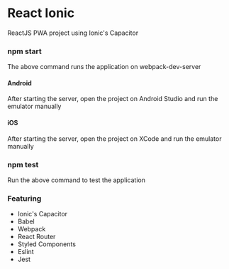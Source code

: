 # React Ionic
ReactJS PWA project using Ionic's Capacitor

### npm start
The above command runs the application on webpack-dev-server

#### Android
After starting the server, open the project on Android Studio and run the emulator manually

#### iOS
After starting the server, open the project on XCode and run the emulator manually

### npm test
Run the above command to test the application

### Featuring
- Ionic's Capacitor
- Babel
- Webpack
- React Router
- Styled Components
- Eslint
- Jest
